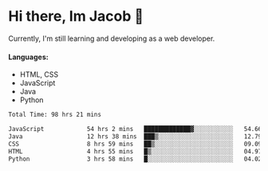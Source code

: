 # Hi there, Im Jacob 👋
Currently, I'm still learning and developing as a web developer.

#### Languages:
- HTML, CSS
- JavaScript
- Java
- Python

<!--START_SECTION:waka-->

```txt
Total Time: 98 hrs 21 mins

JavaScript            54 hrs 2 mins   █████████████▓░░░░░░░░░░░   54.66 %
Java                  12 hrs 38 mins  ███▒░░░░░░░░░░░░░░░░░░░░░   12.79 %
CSS                   8 hrs 59 mins   ██▒░░░░░░░░░░░░░░░░░░░░░░   09.09 %
HTML                  4 hrs 55 mins   █▒░░░░░░░░░░░░░░░░░░░░░░░   04.97 %
Python                3 hrs 58 mins   █░░░░░░░░░░░░░░░░░░░░░░░░   04.02 %
```

<!--END_SECTION:waka-->
